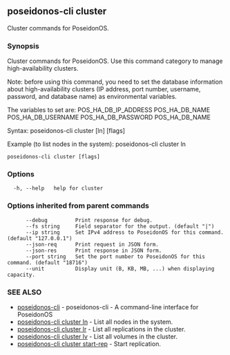 ## poseidonos-cli cluster

Cluster commands for PoseidonOS.

### Synopsis


Cluster commands for PoseidonOS. Use this command category to manage high-availability clusters.

Note: before using this command, you need to set the database information about high-availability 
clusters (IP address, port number, username, password, and database name) as environmental variables.

The variables to set are:
  POS_HA_DB_IP_ADDRESS POS_HA_DB_NAME POS_HA_DB_USERNAME POS_HA_DB_PASSWORD POS_HA_DB_NAME

Syntax: 
  poseidonos-cli cluster [ln] [flags]

Example (to list nodes in the system):
  poseidonos-cli cluster ln
	  

```
poseidonos-cli cluster [flags]
```

### Options

```
  -h, --help   help for cluster
```

### Options inherited from parent commands

```
      --debug         Print response for debug.
      --fs string     Field separator for the output. (default "|")
      --ip string     Set IPv4 address to PoseidonOS for this command. (default "127.0.0.1")
      --json-req      Print request in JSON form.
      --json-res      Print response in JSON form.
      --port string   Set the port number to PoseidonOS for this command. (default "18716")
      --unit          Display unit (B, KB, MB, ...) when displaying capacity.
```

### SEE ALSO

* [poseidonos-cli](poseidonos-cli.md)	 - poseidonos-cli - A command-line interface for PoseidonOS
* [poseidonos-cli cluster ln](poseidonos-cli_cluster_ln.md)	 - List all nodes in the system.
* [poseidonos-cli cluster lr](poseidonos-cli_cluster_lr.md)	 - List all replications in the cluster.
* [poseidonos-cli cluster lv](poseidonos-cli_cluster_lv.md)	 - List all volumes in the cluster.
* [poseidonos-cli cluster start-rep](poseidonos-cli_cluster_start-rep.md)	 - Start replication.

